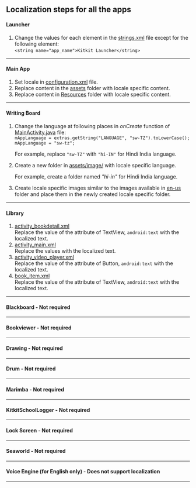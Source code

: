 ## Localization steps for all the apps

#### Launcher
1. Change the values for each element in the [strings.xml](https://github.com/XPRIZE/GLEXP-Team-KitkitSchool/blob/master/launcher/app/src/main/res/values/strings.xml) file except for the following element:  
  `<string name="app_name">Kitkit Launcher</string>`
___
#### Main App
1. Set locale in [configuration.xml](https://github.com/XPRIZE/GLEXP-Team-KitkitSchool/blob/master/kitkitschoollogger/kitkitlogger/src/main/res/values/configuration.xml) file.
2. Replace content in the [assets](https://github.com/XPRIZE/GLEXP-Team-KitkitSchool/tree/master/mainapp/proj.android-studio/models/src/main/assets) folder with locale specific content.
3. Replace content in [Resources](https://github.com/XPRIZE/GLEXP-Team-KitkitSchool/tree/master/mainapp/Resources) folder with locale specific content.
___
#### Writing Board
1.  Change the language at following places in _onCreate_ function of [MainActivity.java](https://github.com/XPRIZE/GLEXP-Team-KitkitSchool/blob/master/writingboard/app/src/main/java/com/enuma/writingboard/activity/MainActivity.java) file:  
   `mAppLanguage = extras.getString("LANGUAGE", "sw-TZ").toLowerCase();`  
   `mAppLanguage = "sw-tz";`
     
    For example, replace `"sw-TZ"` with `"hi-IN"` for Hindi India language.  

2.  Create a new folder in [assets/image/](https://github.com/XPRIZE/GLEXP-Team-KitkitSchool/tree/master/writingboard/app/src/main/assets/image) with locale specific language.
    
    For example, create a folder named _"hi-in"_ for Hindi India language.

3.  Create locale specific images similar to the images available in [en-us](https://github.com/XPRIZE/GLEXP-Team-KitkitSchool/tree/master/writingboard/app/src/main/assets/image/en-us) folder and place them in the newly created locale specific folder.
___
#### Library

  1.  [activity_bookdetail.xml](https://github.com/XPRIZE/GLEXP-Team-KitkitSchool/blob/master/library/app/src/main/res/layout/activity_bookdetail.xml)   
    Replace the value of the attribute of TextView, `android:text` with the localized text.  
  2.  [activity_main.xml](https://github.com/XPRIZE/GLEXP-Team-KitkitSchool/blob/master/library/app/src/main/res/layout/activity_main.xml)     
    Replace the values with the localized text.    
  3.  [activity_video_player.xml](https://github.com/XPRIZE/GLEXP-Team-KitkitSchool/blob/master/library/app/src/main/res/layout/activity_video_player.xml)    
    Replace the value of the attribute of Button, `android:text` with the localized text.    
  4.  [book_item.xml](https://github.com/XPRIZE/GLEXP-Team-KitkitSchool/blob/master/library/app/src/main/res/layout/book_item.xml)      
	  Replace the value of the attribute of TextView, `android:text` with the localized text.  
___
#### Blackboard - Not required
___
#### Bookviewer - Not required
___
#### Drawing - Not required
___
#### Drum - Not required
___
#### Marimba - Not required
___
#### KitkitSchoolLogger - Not required
___
#### Lock Screen - Not required
___
#### Seaworld - Not required
___
#### Voice Engine (for English only) - Does not support localization
___
